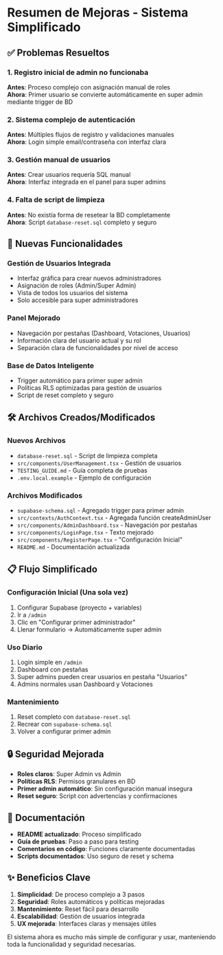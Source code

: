 # Resumen de Mejoras - Sistema Simplificado

## ✅ Problemas Resueltos

### 1. Registro inicial de admin no funcionaba
**Antes**: Proceso complejo con asignación manual de roles  
**Ahora**: Primer usuario se convierte automáticamente en super admin mediante trigger de BD

### 2. Sistema complejo de autenticación  
**Antes**: Múltiples flujos de registro y validaciones manuales  
**Ahora**: Login simple email/contraseña con interfaz clara

### 3. Gestión manual de usuarios
**Antes**: Crear usuarios requería SQL manual  
**Ahora**: Interfaz integrada en el panel para super admins

### 4. Falta de script de limpieza
**Antes**: No existía forma de resetear la BD completamente  
**Ahora**: Script `database-reset.sql` completo y seguro

## 🚀 Nuevas Funcionalidades

### Gestión de Usuarios Integrada
- Interfaz gráfica para crear nuevos administradores
- Asignación de roles (Admin/Super Admin)
- Vista de todos los usuarios del sistema
- Solo accesible para super administradores

### Panel Mejorado
- Navegación por pestañas (Dashboard, Votaciones, Usuarios)
- Información clara del usuario actual y su rol
- Separación clara de funcionalidades por nivel de acceso

### Base de Datos Inteligente
- Trigger automático para primer super admin
- Políticas RLS optimizadas para gestión de usuarios
- Script de reset completo y seguro

## 🛠️ Archivos Creados/Modificados

### Nuevos Archivos
- `database-reset.sql` - Script de limpieza completa
- `src/components/UserManagement.tsx` - Gestión de usuarios
- `TESTING_GUIDE.md` - Guía completa de pruebas
- `.env.local.example` - Ejemplo de configuración

### Archivos Modificados
- `supabase-schema.sql` - Agregado trigger para primer admin
- `src/contexts/AuthContext.tsx` - Agregada función createAdminUser
- `src/components/AdminDashboard.tsx` - Navegación por pestañas
- `src/components/LoginPage.tsx` - Texto mejorado
- `src/components/RegisterPage.tsx` - "Configuración Inicial"
- `README.md` - Documentación actualizada

## 📋 Flujo Simplificado

### Configuración Inicial (Una sola vez)
1. Configurar Supabase (proyecto + variables)
2. Ir a `/admin`
3. Clic en "Configurar primer administrador"
4. Llenar formulario → Automáticamente super admin

### Uso Diario
1. Login simple en `/admin`
2. Dashboard con pestañas
3. Super admins pueden crear usuarios en pestaña "Usuarios"
4. Admins normales usan Dashboard y Votaciones

### Mantenimiento
1. Reset completo con `database-reset.sql`
2. Recrear con `supabase-schema.sql`
3. Volver a configurar primer admin

## 🔒 Seguridad Mejorada

- **Roles claros**: Super Admin vs Admin
- **Políticas RLS**: Permisos granulares en BD
- **Primer admin automático**: Sin configuración manual insegura
- **Reset seguro**: Script con advertencias y confirmaciones

## 📖 Documentación

- **README actualizado**: Proceso simplificado
- **Guía de pruebas**: Paso a paso para testing
- **Comentarios en código**: Funciones claramente documentadas
- **Scripts documentados**: Uso seguro de reset y schema

## ✨ Beneficios Clave

1. **Simplicidad**: De proceso complejo a 3 pasos
2. **Seguridad**: Roles automáticos y políticas mejoradas  
3. **Mantenimiento**: Reset fácil para desarrollo
4. **Escalabilidad**: Gestión de usuarios integrada
5. **UX mejorada**: Interfaces claras y mensajes útiles

El sistema ahora es mucho más simple de configurar y usar, manteniendo toda la funcionalidad y seguridad necesarias.